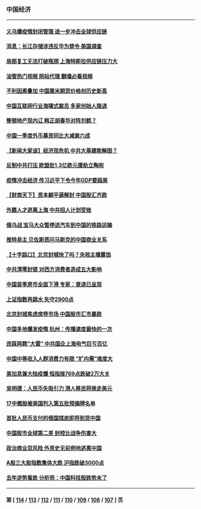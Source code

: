 ### 中国经济
---
#### [义乌爆疫情封闭管理 进一步冲击全球供应链](../../pages/ncid283/n13721924.md?04280845) 
#### [消息：长江存储涉违反华为禁令 美国调查](../../pages/ncid283/n13721928.md?04280845) 
#### [局部复工无法打破瓶颈 上海特斯拉供应链压力大](../../pages/ncid283/n13721889.md?04280845) 
#### [油管热门视频 网站代理 翻墙必看视频](http://209.222.30.114:81/youtube.html?04280845)
#### [不利因素叠加 中国粟米期货价格创历史新高](../../pages/ncid283/n13721886.md?04280845) 
#### [中国互联网行业海啸式裁员 多家创始人隐退](../../pages/ncid283/n13721870.md?04280845) 
#### [整顿地产现内讧 韩正胡春华对阵刘鹤？](../../pages/ncid283/n13721863.md?04280845) 
#### [中国一季度外币募资同比大减逾六成](../../pages/ncid283/n13721868.md?04280845) 
#### [【新闻大家谈】经济现危机 中共大基建能解困？](../../pages/ncid283/n13721784.md?04280845) 
#### [反制中共打压 欧盟批1.3亿欧元援助立陶宛](../../pages/ncid283/n13721708.md?04280845) 
#### [疫情冲击经济 传习近平下令今年GDP要超美](../../pages/ncid283/n13721445.md?04280845) 
#### [【财商天下】资本躺平逼解封 中国股汇齐跌](../../pages/ncid283/n13721272.md?04280845) 
#### [外籍人才逃离上海 中共招人计划受挫](../../pages/ncid283/n13721184.md?04280845) 
#### [俄乌战 宝马大众暂停送汽车到中国的铁路运输](../../pages/ncid283/n13721133.md?04280845) 
#### [推特易主 贝佐斯质问马斯克的中国商业关系](../../pages/ncid283/n13721162.md?04280845) 
#### [【十字路口】北京封城快了吗？央视主播露馅](../../pages/ncid283/n13721080.md?04280845) 
#### [中共清零封锁 对西方消费者造成五大影响](../../pages/ncid283/n13721086.md?04280845) 
#### [中国首季房市全面下滑 专家：衰退已呈现](../../pages/ncid283/n13720590.md?04280845) 
#### [上证指数再跳水 失守2900点](../../pages/ncid283/n13720935.md?04280845) 
#### [北京封城焦虑席卷市场 中国股市汇市暴跌](../../pages/ncid283/n13720464.md?04280845) 
#### [中国多地爆发疫情 杭州：传播速度最快的一次](../../pages/ncid283/n13720578.md?04280845) 
#### [连踩两颗“大雷” 中共国企上海电气巨亏百亿](../../pages/ncid283/n13720372.md?04280845) 
#### [中国中等收入人群消费力有限 “扩内需”难度大](../../pages/ncid283/n13720359.md?04280845) 
#### [美加息兼大陆疫爆 恒指挫769点跌破2万大关](../../pages/ncid283/n13720493.md?04280845) 
#### [吴明德：人民币失吸引力 港人移民将换走美元](../../pages/ncid283/n13720135.md?04280845) 
#### [17中概股被美国列入第五批预摘牌名单](../../pages/ncid283/n13720347.md?04280845) 
#### [首批人民币支付的俄国煤炭即将到货中国](../../pages/ncid283/n13720391.md?04280845) 
#### [中国股市全球第二差 封控比战争伤害大](../../pages/ncid283/n13720380.md?04280845) 
#### [政治商业双风险 外资史无前例地逃离中国](../../pages/ncid283/n13720271.md?04280845) 
#### [A股三大股指数集体大跌 沪指跌破3000点](../../pages/ncid283/n13720054.md?04280845) 
#### [去年逆势看跌 分析师：中国科技股跌势未了](../../pages/ncid283/n13719694.md?04280845) 

---
#### 第 [ [114](./114.md?04280845) / [113](./113.md?04280845) / [112](./112.md?04280845) / [111](./111.md?04280845) / [110](./110.md?04280845) / [109](./109.md?04280845) / [108](./108.md?04280845) / [107](./107.md?04280845) ] 页
